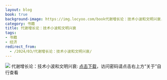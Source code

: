 ```yaml
---
layout: blog
book: true
background-image: https://img.locyoo.com/book代谢增长论：技术小波和文明兴衰.jpg
category: 书籍
title: 代谢增长论：技术小波和文明兴衰
tags:
- 书籍
- 经济
redirect_from:
  - /2024/03/代谢增长论：技术小波和文明兴衰/
---
```

![](https://img.locyoo.com/book代谢增长论：技术小波和文明兴衰.jpg)
代谢增长论：技术小波和文明兴衰: <a name = "ref1" href="https://url18.ctfile.com/f/50983618-1375544188-f4e970?p=3619">点击下载</a>，访问密码请点击右上方“关于”自行查看